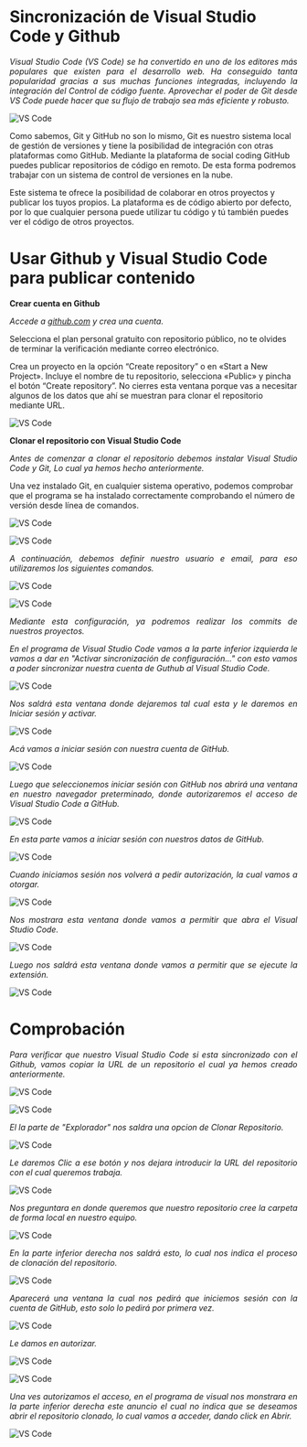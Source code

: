 # <b>Sincronización de Visual Studio Code y Github </b>

<cite style="display:block; text-align: justify">Visual Studio Code (VS Code) se ha convertido en uno de los editores más populares que existen para el desarrollo web. Ha conseguido tanta popularidad gracias a sus muchas funciones integradas, incluyendo la integración del Control de código fuente. Aprovechar el poder de Git desde VS Code puede hacer que su flujo de trabajo sea más eficiente y robusto.

![VS Code](img-VS-Code/img0.jpg) 

Como sabemos, Git y GitHub no son lo mismo, Git es nuestro sistema local de gestión de versiones y tiene la posibilidad de integración con otras plataformas como GitHub. Mediante la plataforma de social coding GitHub puedes publicar repositorios de código en remoto. De esta forma podremos trabajar con un sistema de control de versiones en la nube.

Este sistema te ofrece la posibilidad de colaborar en otros proyectos y publicar los tuyos propios. La plataforma es de código abierto por defecto, por lo que cualquier persona puede utilizar tu código y tú también puedes ver el código de otros proyectos.</cite>


# <b>Usar Github y Visual Studio Code para publicar contenido</b>

<b>Crear cuenta en Github</b>

<cite style="display:block; text-align: justify">Accede a [github.com][1_0] y crea una cuenta. 

Selecciona el plan personal gratuito con repositorio público, no te olvides de terminar la verificación mediante correo electrónico.

Crea un proyecto en la opción “Create repository” o en «Start a New Project». Incluye el nombre de tu repositorio, selecciona «Public» y pincha el botón “Create repository”. No cierres esta ventana porque vas a necesitar algunos de los datos que ahí se muestran para clonar el repositorio mediante URL. </cite>

![VS Code](img-VS-Code/img1.png) 

[1_0]:https://github.com

<b>Clonar el repositorio con Visual Studio Code</b>

<cite style="display:block; text-align: justify">Antes de comenzar a clonar el repositorio debemos instalar Visual Studio Code y Git, Lo cual ya hemos hecho anteriormente.

Una vez instalado Git, en cualquier sistema operativo, podemos comprobar que el programa se ha instalado correctamente comprobando el número de versión desde línea de comandos.</cite>

![VS Code](img-VS-Code/img2.png) 

![VS Code](img-VS-Code/img3.png) 

<cite style="display:block; text-align: justify">A continuación, debemos definir nuestro usuario e email, para eso utilizaremos los siguientes comandos.</cite>

![VS Code](img-VS-Code/img4.png) 

![VS Code](img-VS-Code/img5.png) 

<cite style="display:block; text-align: justify">Mediante esta configuración, ya podremos realizar los commits de nuestros proyectos.</cite>

<cite style="display:block; text-align: justify">En el programa de Visual Studio Code vamos a la parte inferior izquierda le vamos a dar en "Activar sincronización de configuración..." con esto vamos a poder sincronizar nuestra cuenta de Guthub al Visual Studio Code. </cite>

![VS Code](img-VS-Code/img7.png)

<cite style="display:block; text-align: justify">Nos saldrá esta ventana donde dejaremos tal cual esta y le daremos en Iniciar sesión y activar.</cite>

![VS Code](img-VS-Code/img8.png)

<cite style="display:block; text-align: justify">Acá vamos a iniciar sesión con nuestra cuenta de GitHub.</cite>

![VS Code](img-VS-Code/img9.png)

<cite style="display:block; text-align: justify">Luego que seleccionemos iniciar sesión con GitHub nos abrirá una ventana en nuestro navegador preterminado, donde autorizaremos el acceso de Visual Studio Code a GitHub.</cite>

![VS Code](img-VS-Code/img10.png)

<cite style="display:block; text-align: justify">En esta parte vamos a iniciar sesión con nuestros datos de GitHub.</cite>

![VS Code](img-VS-Code/img11.jfif)

<cite style="display:block; text-align: justify">Cuando iniciamos sesión nos volverá a pedir autorización, la cual vamos a otorgar.</cite>

![VS Code](img-VS-Code/img12.png)

<cite style="display:block; text-align: justify">Nos mostrara esta ventana donde vamos a permitir que abra el Visual Studio Code.</cite>

![VS Code](img-VS-Code/img13.png)

<cite style="display:block; text-align: justify">Luego nos saldrá esta ventana donde vamos a permitir que se ejecute la extensión.</cite>

![VS Code](img-VS-Code/img14.png)

# <b>Comprobación</b>

<cite style="display:block; text-align: justify">Para verificar que nuestro Visual Studio Code si esta sincronizado con el Github, vamos copiar la URL de un repositorio el cual ya hemos creado anteriormente.</cite>

![VS Code](img-VS-Code/img15.png)

![VS Code](img-VS-Code/img16.png)

<cite style="display:block; text-align: justify">El la parte de "Explorador" nos saldra una opcion de Clonar Repositorio.</cite>

![VS Code](img-VS-Code/img17.png)

<cite style="display:block; text-align: justify">Le daremos Clic a ese botón y nos dejara introducir la URL del repositorio con el cual queremos trabaja.</cite>

![VS Code](img-VS-Code/img18.png)

<cite style="display:block; text-align: justify">Nos preguntara en donde queremos que nuestro repositorio cree la carpeta de forma local en nuestro equipo.</cite>

![VS Code](img-VS-Code/img19.png)

<cite style="display:block; text-align: justify">En la parte inferior derecha nos saldrá esto, lo cual nos indica el proceso de clonación del repositorio.</cite>

![VS Code](img-VS-Code/img20.png)

<cite style="display:block; text-align: justify">Aparecerá una ventana la cual nos pedirá que iniciemos sesión con la cuenta de GitHub, esto solo lo pedirá por primera vez.</cite>

![VS Code](img-VS-Code/img21.png)

<cite style="display:block; text-align: justify">Le damos en autorizar.</cite>

![VS Code](img-VS-Code/img22.png)

![VS Code](img-VS-Code/img23.png)

<cite style="display:block; text-align: justify">Una ves autorizamos el acceso, en el programa de visual nos monstrara en la parte inferior derecha este anuncio el cual no indica que se deseamos abrir el repositorio clonado, lo cual vamos a acceder, dando click en Abrir.</cite>

![VS Code](img-VS-Code/img24.png)


